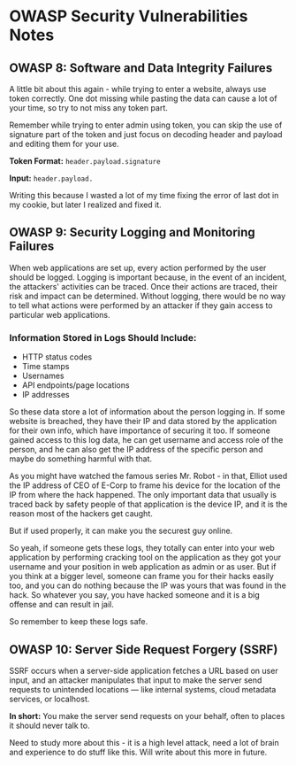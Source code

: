 # OWASP Security Vulnerabilities Notes

## OWASP 8: Software and Data Integrity Failures

A little bit about this again - while trying to enter a website, always use token correctly. One dot missing while pasting the data can cause a lot of your time, so try to not miss any token part.

Remember while trying to enter admin using token, you can skip the use of signature part of the token and just focus on decoding header and payload and editing them for your use.

**Token Format:** `header.payload.signature`

**Input:** `header.payload.`

Writing this because I wasted a lot of my time fixing the error of last dot in my cookie, but later I realized and fixed it.

## OWASP 9: Security Logging and Monitoring Failures

When web applications are set up, every action performed by the user should be logged. Logging is important because, in the event of an incident, the attackers' activities can be traced. Once their actions are traced, their risk and impact can be determined. Without logging, there would be no way to tell what actions were performed by an attacker if they gain access to particular web applications.

### Information Stored in Logs Should Include:
- HTTP status codes
- Time stamps
- Usernames
- API endpoints/page locations
- IP addresses

So these data store a lot of information about the person logging in. If some website is breached, they have their IP and data stored by the application for their own info, which have importance of securing it too. If someone gained access to this log data, he can get username and access role of the person, and he can also get the IP address of the specific person and maybe do something harmful with that.

As you might have watched the famous series Mr. Robot - in that, Elliot used the IP address of CEO of E-Corp to frame his device for the location of the IP from where the hack happened. The only important data that usually is traced back by safety people of that application is the device IP, and it is the reason most of the hackers get caught.

But if used properly, it can make you the securest guy online.

So yeah, if someone gets these logs, they totally can enter into your web application by performing cracking tool on the application as they got your username and your position in web application as admin or as user. But if you think at a bigger level, someone can frame you for their hacks easily too, and you can do nothing because the IP was yours that was found in the hack. So whatever you say, you have hacked someone and it is a big offense and can result in jail.

So remember to keep these logs safe.

## OWASP 10: Server Side Request Forgery (SSRF)

SSRF occurs when a server-side application fetches a URL based on user input, and an attacker manipulates that input to make the server send requests to unintended locations — like internal systems, cloud metadata services, or localhost.

**In short:** You make the server send requests on your behalf, often to places it should never talk to.

Need to study more about this - it is a high level attack, need a lot of brain and experience to do stuff like this. Will write about this more in future.
